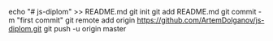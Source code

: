 echo "# js-diplom" >> README.md
git init
git add README.md
git commit -m "first commit"
git remote add origin https://github.com/ArtemDolganov/js-diplom.git
git push -u origin master
